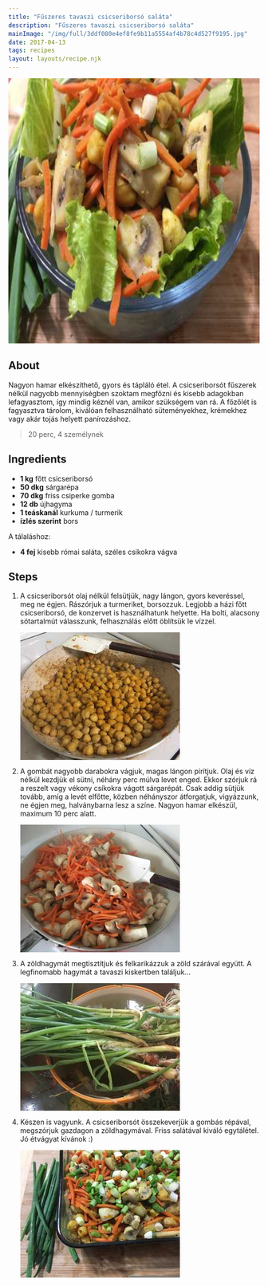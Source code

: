 ```yaml
---
title: "Fűszeres tavaszi csicseriborsó saláta"
description: "Fűszeres tavaszi csicseriborsó saláta"
mainImage: "/img/full/3ddf080e4ef8fe9b11a5554af4b78c4d527f9195.jpg"
date: 2017-04-13
tags: recipes
layout: layouts/recipe.njk
---
```

                            
<p align="center"><a href="https://cookpad.com/hu/receptek/2396261-fuszeres-tavaszi-csicseriborso-salata" rel="Recipe source page"><img width="751" height="532" src="/img/full/3ddf080e4ef8fe9b11a5554af4b78c4d527f9195.jpg"/></a></p>

## About
<p class="mb-sm">Nagyon hamar elkészíthető, gyors és tápláló étel. A csicseriborsót fűszerek nélkül nagyobb mennyiségben szoktam megfőzni és kisebb adagokban lefagyasztom, így mindig kéznél van, amikor szükségem van rá. A főzőlét is fagyasztva tárolom, kiválóan felhasználható süteményekhez, krémekhez vagy akár tojás helyett panírozáshoz.</p>

> 20 perc, 4 személynek 

## Ingredients
* **1 kg** főtt csicseriborsó
* **50 dkg** sárgarépa
* **70 dkg** friss csiperke gomba
* **12 db** újhagyma
* **1 teáskanál** kurkuma / turmerik
* **ízlés szerint** bors

A tálaláshoz:
* **4 fej** kisebb római saláta, széles csikokra vágva

## Steps

1. A csicseriborsót olaj nélkül felsütjük, nagy lángon, gyors keveréssel, meg ne égjen. Rászórjuk a turmeriket, borsozzuk. Legjobb a házi főtt csicseriborsó, de konzervet is használhatunk helyette. Ha bolti, alacsony sótartalmút válasszunk, felhasználás előtt öblítsük le vízzel.
 
    <p><img width="320" height="256" align="left" src="/img/full/fca0075e72f5fa44415d5493bfb29f44c1a93740.jpg"/></p><div style="clear: both"/>

2. A gombát nagyobb darabokra vágjuk, magas lángon pirítjuk. Olaj és víz nélkül kezdjük el sütni, néhány perc múlva levet enged. Ekkor szórjuk rá a reszelt vagy vékony csíkokra vágott sárgarépát. Csak addig sütjük tovább, amíg a levét elfőtte, közben néhányszor átforgatjuk, vigyázzunk, ne égjen meg, halványbarna lesz a színe. Nagyon hamar elkészül, maximum 10 perc alatt.
 
    <p><img width="320" height="256" align="left" src="/img/full/4f3566e3a2a269dd8156ee80c6bb6a4ea0d6e42c.jpg"/></p><div style="clear: both"/>

3. A zöldhagymát megtisztítjuk és felkarikázzuk a zöld szárával együtt. A legfinomabb hagymát a tavaszi kiskertben találjuk...
 
    <p><img width="320" height="256" align="left" src="/img/full/a910fff2230e1458b76e4195e0ac8d12518b9aa0.jpg"/></p><div style="clear: both"/>

4. Készen is vagyunk. A csicseriborsót összekeverjük a gombás répával, megszórjuk gazdagon a zöldhagymával. Friss salátával kiváló egytálétel. Jó étvágyat kívánok :)
 
    <p><img width="320" height="256" align="left" src="/img/full/0495bf750174dba03b4543b3f8ce4a69675298b3.jpg"/></p><div style="clear: both"/>

